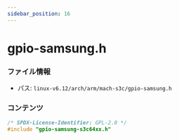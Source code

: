 ```yaml
---
sidebar_position: 16
---
```

# gpio-samsung.h

### ファイル情報

- パス: `linux-v6.12/arch/arm/mach-s3c/gpio-samsung.h`

### コンテンツ

```h
/* SPDX-License-Identifier: GPL-2.0 */
#include "gpio-samsung-s3c64xx.h"

```
